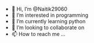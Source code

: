 - 👋 Hi, I’m @Naitik29060
- 👀 I’m interested in programming 
- 🌱 I’m currently learning python
- 💞️ I’m looking to collaborate on
- 📫 How to reach me ...

<!---
Naitik29060/Naitik29060 is a ✨ special ✨ repository because its `README.md` (this file) appears on your GitHub profile.
You can click the Preview link to take a look at your changes.
--->
